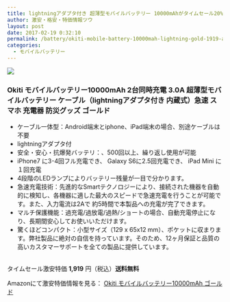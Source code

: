 ```yaml
---
title: lightningアダプタ付き 超薄型モバイルバッテリー 10000mAhがタイムセール20%OFF特価1,919円！送料無料！
author: 激安・格安・特価情報ツウ
layout: post
date: 2017-02-19 0:32:10
permalink: /battery/okiti-mobile-battery-10000mah-lightning-gold-1919-amazon.html
categories:
  - モバイルバッテリー
---
```


<div class="img-bg2 img_L">
<a href="https://www.amazon.co.jp/gp/product/B01KS1TT7U/ref=as_li_qf_sp_asin_il?ie=UTF8&camp=247&creative=1211&creativeASIN=B01KS1TT7U&linkCode=as2&tag=tokkajohotsu-22" target="_blank"><img border="0" src="//ws-fe.amazon-adsystem.com/widgets/q?_encoding=UTF8&ASIN=B01KS1TT7U&Format=_SL250_&ID=AsinImage&MarketPlace=JP&ServiceVersion=20070822&WS=1&tag=tokkajohotsu-22" ></a><img src="//ir-jp.amazon-adsystem.com/e/ir?t=tokkajohotsu-22&l=as2&o=9&a=B01KS1TT7U" width="1" height="1" border="0" alt="" style="border:none !important; margin:0px !important;" />

</div>

### Okiti モバイルバッテリー10000mAh 2台同時充電 3.0A 超薄型モバイルバッテリー ケーブル（lightningアダプタ付き 内蔵式）急速 スマホ 充電器 防災グッズ ゴールド
<!--more-->

* ケーブル一体型：Android端末とiphone、iPad端末の場合、別途ケーブルは不要
* lightningアダプタ付
* 安全・安心・抗爆発バッテリ：、500回以上、繰り返し使用が可能
* iPhone7 に3-4回フル充電でき、 Galaxy S6に2.5回充電でき、 iPad Mini に１回充電
* 4段階のLEDランプによりバッテリー残量が一目で分かります。
* 急速充電技術：先進的なSmartテクノロジーにより、接続された機器を自動的に検知し、各機器に適した最大のスピードで急速充電を行うことが可能です。また、入力電流は2Aで 約5時間で本製品への充電が完了できます。
* マルチ保護機能：過充電/過放電/過熱/ショートの場合、自動充電停止になり、長期間安心してお使いいただけます。
* 驚くほどコンパクト：小型サイズ（129 x 65x12 mm）、ポケットに収まります。弊社製品に絶対の自信を持っています。そのため、12ヶ月保証と品質の高いカスタマーサポートを全ての製品に提供しています。

<br clear="all" />タイムセール激安特価 <span class="tokka-price"><strong>1,919</strong></span> 円（税込）**送料無料**

Amazonにて激安特価情報を見る： <span class="fs150p"><a href="https://www.amazon.co.jp/gp/product/B01KS1TT7U/ref=as_li_qf_sp_asin_il?ie=UTF8&camp=247&creative=1211&creativeASIN=B01KS1TT7U&linkCode=as2&tag=tokkajohotsu-22" target="_blank">Okiti モバイルバッテリー10000mAh ゴールド</a></span>
